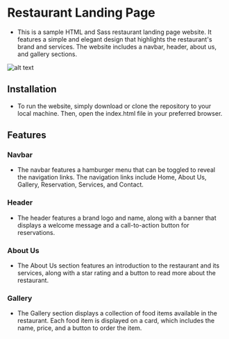 # Restaurant Landing Page

- This is a sample HTML and Sass restaurant landing page website. It features a simple and elegant design that highlights the restaurant's brand and services. The website includes a navbar, header, about us, and gallery sections.

![alt text](restaurant-website.png "Ecommerce Landing Page for a Restaurant")





## Installation

- To run the website, simply download or clone the repository to your local machine. Then, open the index.html file in your preferred browser.

## Features

### Navbar

- The navbar features a hamburger menu that can be toggled to reveal the navigation links. The navigation links include Home, About Us, Gallery, Reservation, Services, and Contact.

### Header

- The header features a brand logo and name, along with a banner that displays a welcome message and a call-to-action button for reservations.

### About Us

- The About Us section features an introduction to the restaurant and its services, along with a star rating and a button to read more about the restaurant.

### Gallery

- The Gallery section displays a collection of food items available in the restaurant. Each food item is displayed on a card, which includes the name, price, and a button to order the item.


